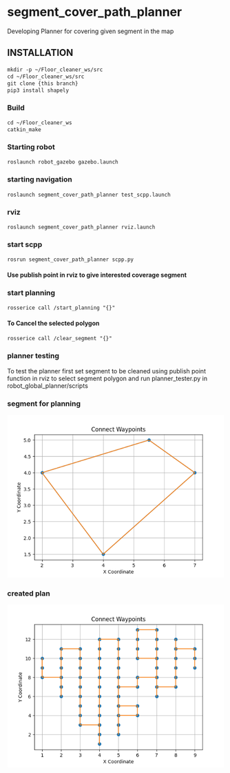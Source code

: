 # segment_cover_path_planner 

Developing Planner for covering given segment in the map  

## INSTALLATION 
    mkdir -p ~/Floor_cleaner_ws/src
    cd ~/Floor_cleaner_ws/src
    git clone {this branch}
    pip3 install shapely

### Build
    cd ~/Floor_cleaner_ws
    catkin_make

### Starting robot
    roslaunch robot_gazebo gazebo.launch

### starting navigation
    roslaunch segment_cover_path_planner test_scpp.launch

### rviz
    roslaunch segment_cover_path_planner rviz.launch

### start scpp
    rosrun segment_cover_path_planner scpp.py

#### Use publish point in rviz to give interested coverage segment

### start planning
    rosserice call /start_planning "{}"

#### To Cancel the selected polygon 
    rosserice call /clear_segment "{}"
### planner testing
To test the planner first set segment to be cleaned using publish point function in rviz to select segment polygon
and run planner_tester.py in robot_global_planner/scripts

### segment for planning
![plot](./data/Figure_0.png)

### created plan
![plot](./data/Figure_1.png)